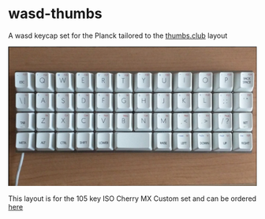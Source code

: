 # wasd-thumbs

A wasd keycap set for the Planck tailored to the [thumbs.club][1] layout

![final product][3]

This layout is for the 105 key ISO Cherry MX Custom set and can be ordered [here][2]

[1]: http://thumbs.club
[2]: http://www.wasdkeyboards.com/index.php/products/keycap-set/105-key-iso-cherry-mx-keycap-set.html
[3]: https://github.com/brayniac/wasd-thumbs/blob/master/wasd-thumbs.png?raw=true